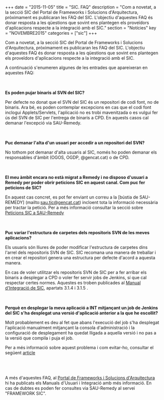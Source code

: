 +++
date        = "2015-11-05"
title       = "SIC. FAQ"
description = "Com a novetat, a la secció SIC del Portal de Frameworks i Solucions d'Arquitectura, pròximament es publicaran les FAQ del SIC. L'objectiu d'aquestes FAQ és donar resposta a les qüestions que sovint ens plantegen els proveïdors d'aplicacions respecte a la integració amb el SIC."
section     = "Notícies"
key         = "NOVEMBRE2015"
categories  = ["sic"]
+++

Com a novetat, a la secció SIC del Portal de Frameworks i Solucions d'Arquitectura, pròximament es publicaran les FAQ del SIC. L'objectiu d'aquestes FAQ és donar resposta a les qüestions que sovint ens plantegen els proveïdors d'aplicacions respecte a la integració amb el SIC.

A continuació s'enumeren algunes de les entrades que apareixeran en aquestes FAQ:
<br/>
<br/>
<br/>


**Es poden pujar binaris al SVN del SIC?**

Per defecte no donat que el SVN del SIC és un repositori de codi font, no de binaris. Ara bé, es poden contemplar excepcions en cas que el codi font inclogui Applets/Servlets, l'aplicació no es trobi mavenitzada o es vulgui fer ús del SVN de SIC per l'entrega de binaris a CPD. En aquests casos cal demanar l'excepció via SAU-Remedy.
<br/>
<br/>
<br/>


**Puc demanar l'alta d'un usuari per accedir a un repositori del SVN?**

No tothom pot demanar d'alta usuaris al SIC, només ho poden demanar els responsables d'àmbit (OGOS, OGDP, @gencat.cat) o de CPD.
<br/>
<br/>
<br/>


**El meu àmbit encara no està migrat a Remedy i no disposo d'usuari a Remedy per poder obrir peticions SIC en aquest canal. Com puc fer peticions de SIC?**

En aquest cas concret, es pot fer enviant un correu a la [bústia de SAU-REMEDY] (mailto:sau.tic@gencat.cat) incloent tota la informació necessària per tractar la petició. Per a més informació consultar la secció sobre [Peticions SIC a SAU-Remedy](http://localhost:1313/sic/peticions/)
<br/>
<br/>
<br/>


**Puc variar l'estructura de carpetes dels repositoris SVN de les meves aplicacions?**

Els usuaris són lliures de poder modificar l'estructura de carpetes dins l'arrel dels repositoris SVN de SIC. SIC recomana una manera de treballar i en crear el repositori genera una estructura per defecte d'acord a aquesta manera. 

En cas de voler utilitzar els repositoris SVN de SIC per a fer arribar els binaris a desplegar a CPD o voler fer servir jobs de Jenkins, sí que cal respectar certes normes. Aquestes es troben publicades al [Manual d'Integració de SIC](http://canigo.ctti.gencat.cat/related/sic/manual-integracio.pdf), apartats 3.1.4 i 3.1.5 .
<br/>
<br/>
<br/>


**Perquè en desplegar la meva aplicació a INT mitjançant un job de Jenkins del SIC s'ha desplegat una versió d'aplicació anterior a la que he escollit?**

Molt probablement es deu al fet que abans l'execució del job s'ha desplegat l'aplicació manualment mitjançant la consola d'administració i la configuració de desplegament ha quedat lligada a aquella versió i no pas a la versió que compila i puja el job.

Per a més informació sobre aquest problema i com evitar-ho, consultar el següent [article](http://canigo.ctti.gencat.cat/noticies/2015-10-05-SIC-Bones-practiques-desplegaments-INT/)
<br/>
<br/>
<br/>
<br/>

A més d'aquestes FAQ, al [Portal de Frameworks i Solucions d'Arquitectura](http://canigo.ctti.gencat.cat/sic-documentacio/manuals/) hi ha publicats els Manuals d'Usuari i Integració amb més informació. En cas de dubtes es poden fer consultes via SAU-Remedy al servei "FRAMEWORK SIC".